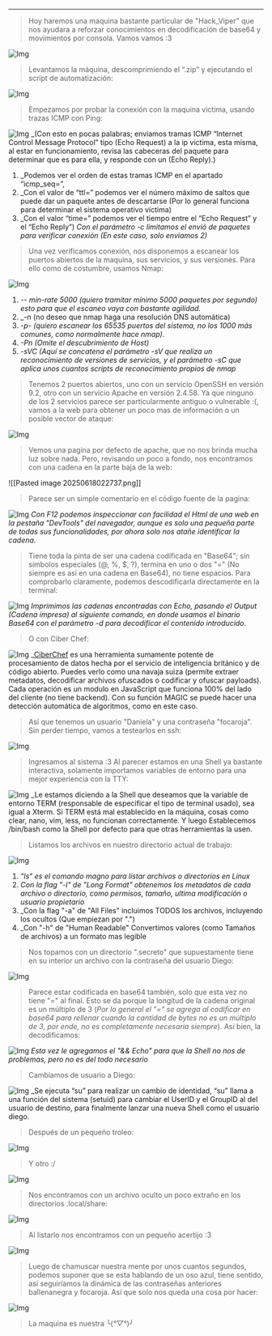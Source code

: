 
-----------

>Hoy haremos una maquina bastante particular de "Hack_Viper" que nos ayudara a reforzar conocimientos en decodificación de base64 y movimientos por consola.
>Vamos vamos :3

![Img](/Attachments/Pasted%20image%2020250618013749.png)

> Levantamos la máquina, descomprimiendo el “.zip” y ejecutando el script de automatización:

![Img](/Attachments/Pasted%20image%2020250618014707.png)

>Empezamos por probar la conexión con la maquina victima, usando trazas ICMP con Ping:

![Img](/Attachments/Pasted%20image%2020250618014549.png)
_(Con esto en pocas palabras; enviamos tramas ICMP “Internet Control Message Protocol” tipo (Echo Request) a la ip victima, esta misma, al estar en funcionamiento, revisa las cabeceras del paquete para determinar que es para ella, y responde con un (Echo Reply).)

1. _Podemos ver el orden de estas tramas ICMP en el apartado “icmp_seq=”,
2. _Con el valor de “ttl=” podemos ver el número máximo de saltos que puede dar un paquete antes de descartarse (Por lo general funciona para determinar el sistema operativo víctima)
3. _Con el valor “time=” podemos ver el tiempo entre el “Echo Request” y el “Echo Reply”)
_Con el parámetro -c limitamos el envió de paquetes para verificar conexión (En este caso, solo enviamos 2)_

>Una vez verificamos conexión, nos disponemos a escanear los puertos abiertos de la maquina, sus servicios, y sus versiones. Para ello como de costumbre, usamos Nmap:

![Img](/Attachments/Pasted%20image%2020250618015107.png)
1. _-- min-rate 5000 (quiero tramitar mínimo 5000 paquetes por segundo) esto para que el escaneo vaya con bastante agilidad._
2. _-n (no deseo que nmap haga una resolución DNS automática)
3. _-p- (quiero escanear los 65535 puertos del sistema, no los 1000 más comunes, como normalmente hace nmap)._
4. _-Pn (Omite el descubrimiento de Host)_
5. _-sVC (Aquí se concatena el parámetro -sV que realiza un reconocimiento de versiones de servicios, y el parámetro -sC que aplica unos cuantos scripts de reconocimiento propios de nmap_

>Tenemos 2 puertos abiertos, uno con un servicio OpenSSH en versión 9.2, otro con un servicio Apache en versión 2.4.58.
>Ya que ninguno de los 2 servicios parece ser particularmente antiguo o vulnerable :(, vamos a la web para obtener un poco mas de información o un posible vector de ataque:

![Img](/Attachments/Pasted%20image%2020250618021820.png)

>Vemos una pagina por defecto de apache, que no nos brinda mucha luz sobre nada.
>Pero, revisando un poco a fondo, nos encontramos con una cadena en la parte baja de la web:

![[Pasted image 20250618022737.png]]

>Parece ser un simple comentario en el código fuente de la pagina:

![Img](/Attachments/Pasted%20image%2020250618023543.png)
_Con F12 podemos inspeccionar con facilidad el Html de una web en la pestaña "DevTools" del navegador, aunque es solo una pequeña parte de todas sus funcionalidades, por ahora solo nos atañe identificar la cadena_.

>Tiene toda la pinta de ser una cadena codificada en "Base64"; sin símbolos especiales (@, %, $, ?), termina en uno o dos "=" (No siempre es así en una cadena en Base64), no tiene espacios.
>Para comprobarlo claramente, podemos descodificarla directamente en la terminal:

![Img](/Attachments/Pasted%20image%2020250618025416.png)
_Imprimimos las cadenas encontradas con Echo, pasando el Output (Cadena impresa) al siguiente comando, en donde usamos el binario Base64 con el parámetro -d para decodificar el contenido introducido._

>O con Ciber Chef:

![Img](/Attachments/Pasted%20image%2020250618025447.png)
_[CiberChef](https://gchq.github.io/CyberChef/) es una herramienta sumamente potente de procesamiento de datos hecha por el servicio de inteligencia británico y de código abierto. Puedes verlo como una navaja suiza (permite extraer metadatos, decodificar archivos ofuscados o codificar y ofuscar payloads). Cada operación es un modulo en JavaScript que funciona 100% del lado del cliente (no tiene backend). Con su función MAGIC se puede hacer una detección automática de algoritmos, como en este caso.

>Así que tenemos un usuario "Daniela" y una contraseña "focaroja". Sin perder tiempo, vamos a testearlos en ssh:

![Img](/Attachments/Pasted%20image%2020250618030503.png)

>Ingresamos al sistema :3
>Al parecer estamos en una Shell ya bastante interactiva, solamente importamos variables de entorno para una mejor experiencia con la TTY:

![Img](/Attachments/Pasted%20image%2020250618030723.png)
_Le estamos diciendo a la Shell que deseamos que la variable de entorno TERM (responsable de especificar el tipo de terminal usado), sea igual a Xterm.
Sí TERM está mal establecido en la máquina, cosas como clear, nano, vim, less, no funcionan correctamente. Y luego Establecemos /bin/bash como la Shell por defecto para que otras herramientas la usen.

>Listamos los archivos en nuestro directorio actual de trabajo:

![Img](/Attachments/Pasted%20image%2020250618031222.png)
1. _"ls" es el comando magno para listar archivos o directorios en Linux_
2. _Con la flag "-l" de "Long Format" obtenemos los metadatos de cada archivo o directorio, como permisos, tamaño, ultima modificación o usuario propietario_
3. _Con la flag "-a" de "All Files" incluimos TODOS los archivos, incluyendo los ocultos (Que empiezan por ".")
4. _Con "-h" de "Human Readable" Convertimos valores (como Tamaños de archivos) a un formato mas legible

>Nos topamos con un directorio ".secreto" que supuestamente tiene en su interior un archivo con la contraseña del usuario Diego:

![Img](/Attachments/Pasted%20image%2020250618033811.png)

>Parece estar codificada en base64 también, solo que esta vez no tiene "=" al final. Esto se da porque la longitud de la cadena original es un múltiplo de 3 (_Por lo general el "=" se agrega al codificar en base64 para rellenar cuando la cantidad de bytes no es un múltiplo de 3, por ende, no es completamente necesaria siempre_).
>Así bien, la decodificamos:

![Img](/Attachments/Pasted%20image%2020250618034558.png)
_Esta vez le agregamos el "&& Echo" para que la Shell no nos de problemas, pero no es del todo necesario_

>Cambiamos de usuario a Diego:

![Img](/Attachments/Pasted%20image%2020250618034809.png)
_Se ejecuta “su” para realizar un cambio de identidad, “su” llama a una función del sistema (setuid) para cambiar el UserID y el GroupID al del usuario de destino, para finalmente lanzar una nueva Shell como el usuario diego.

>Después de un pequeño troleo:

![Img](/Attachments/Pasted%20image%2020250618035334.png)

>Y otro :/

![Img](/Attachments/Pasted%20image%2020250618035637.png)

>Nos encontramos con un archivo oculto un poco extraño en los directorios .local/share:

![Img](/Attachments/Pasted%20image%2020250618035834.png)

>Al listarlo nos encontramos con un pequeño acertijo :3

![Img](/Attachments/Pasted%20image%2020250618040129.png)

>Luego de chamuscar nuestra mente por unos cuantos segundos, podemos suponer que se esta hablando de un oso azul, tiene sentido, así seguiríamos la dinámica de las contraseñas anteriores ballenanegra y focaroja.
>Así que solo nos queda una cosa por hacer:

![Img](/Attachments/Pasted%20image%2020250618041128.png)

>La maquina es nuestra ╰(*°▽°*)╯